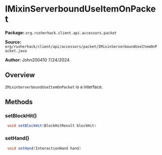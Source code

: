 # IMixinServerboundUseItemOnPacket

**Package:** `org.rusherhack.client.api.accessors.packet`

**Source:** `org/rusherhack/client/api/accessors/packet/IMixinServerboundUseItemOnPacket.java`

**Author:** John200410 7/24/2024



## Overview

`IMixinServerboundUseItemOnPacket` is a interface.

## Methods

### setBlockHit()

```java
 void setBlockHit(BlockHitResult blockHit)
```

### setHand()

```java
 void setHand(InteractionHand hand)
```

